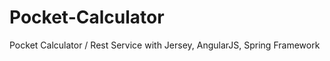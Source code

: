Pocket-Calculator
=================

Pocket Calculator / Rest Service with Jersey, AngularJS, Spring Framework
